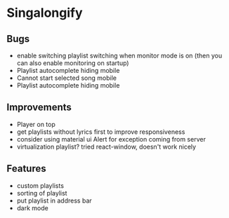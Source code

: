 ﻿# Singalongify

## Bugs

- enable switching playlist switching when monitor mode is on (then you can also enable monitoring on startup)
- Playlist autocomplete hiding mobile
- Cannot start selected song mobile
- Playlist autocomplete hiding mobile

## Improvements

- Player on top
- get playlists without lyrics first to improve responsiveness
- consider using material ui Alert for exception coming from server
- virtualization playlist? tried react-window, doesn't work nicely

## Features

- custom playlists
- sorting of playlist
- put playlist in address bar
- dark mode
